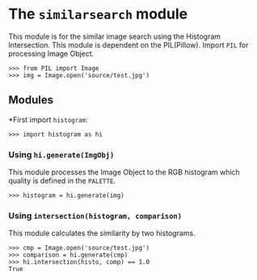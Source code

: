 # The `similarsearch` module

This module is for the similar image search using the Histogram Intersection.
This module is dependent on the PIL(Pillow). Import `PIL` for processing Image
Object.

    >>> from PIL import Image
    >>> img = Image.open('source/test.jpg')


## Modules

*First import `histogram`:

    >>> import histogram as hi


### Using `hi.generate(ImgObj)`

This module processes the Image Object to the RGB histogram which quality is
defined in the `PALETTE`.

    >>> histogram = hi.generate(img)


### Using `intersection(histogram, comparison)`

This module calculates the similarity by two histograms.

    >>> cmp = Image.open('source/test.jpg')
    >>> comparison = hi.generate(cmp)
    >>> hi.intersection(histo, comp) == 1.0
    True
